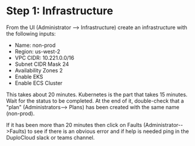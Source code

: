 # Step 1: Infrastructure

From the UI (Administrator --> Infrastructure) create an infrastructure with the following inputs:

* Name: non-prod
* Region: us-west-2
* VPC CIDR: 10.221.0.0/16
* Subnet CIDR Mask 24
* Availability Zones 2
* Enable EKS
* Enable ECS Cluster

This takes about 20 minutes. Kubernetes is the part that takes 15 minutes. Wait for the status to be completed. At the end of it, double-check that a "plan" (Administrators--> Plans) has been created with the same name (non-prod).

If it has been more than 20 minutes then click on Faults (Administrator-->Faults) to see if there is an obvious error and if help is needed ping in the DuploCloud slack or teams channel.
